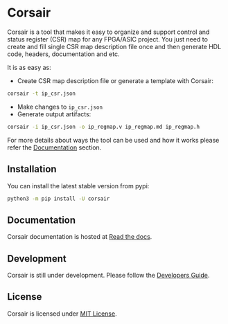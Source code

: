 # Corsair

Corsair is a tool that makes it easy to organize and support control and status register (CSR) map for any FPGA/ASIC project.
You just need to create and fill single CSR map description file once and then generate HDL code, headers, documentation and etc.

It is as easy as:

* Create CSR map description file or generate a template with Corsair:

```sh
corsair -t ip_csr.json
```

* Make changes to ```ip_csr.json```
* Generate output artifacts:

```sh
corsair -i ip_csr.json -o ip_regmap.v ip_regmap.md ip_regmap.h
```

For more details about ways the tool can be used and how it works please refer the [Documentation](#documentation) section.

## Installation

You can install the latest stable version from pypi:

```sh
python3 -m pip install -U corsair
```

## Documentation

Corsair documentation is hosted at [Read the docs](https://corsair.readthedocs.io).

## Development

Corsair is still under development. Please follow the [Developers Guide](https://corsair.readthedocs.io/en/latest/contributing.html).

## License

Corsair is licensed under [MIT License](LICENSE.txt).
